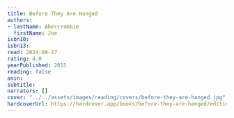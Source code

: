 ```yaml
---
title: Before They Are Hanged
authors:
- lastName: Abercrombie
  firstName: Joe
isbn10:
isbn13:
read: 2024-08-27
rating: 4.0
yearPublished: 2015
reading: false
asin:
subtitle:
narrators: []
cover: "../../assets/images/reading/covers/before-they-are-hanged.jpg"
hardcoverUrl: https://hardcover.app/books/before-they-are-hanged/editions/31497239
---
```

